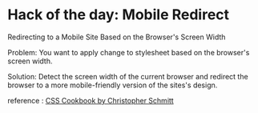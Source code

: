 # Hack of the day: Mobile Redirect

Redirecting to a Mobile Site Based on the Browser's Screen Width

Problem: You want to apply change to stylesheet based on the browser's screen width.

Solution: Detect the screen width of the current browser and redirect the browser to a more mobile-friendly version of the sites's design.

reference : [CSS Cookbook by Christopher Schmitt](http://shop.oreilly.com/product/9780596155940.do)

